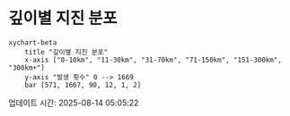 # 깊이별 지진 분포

```mermaid
xychart-beta
    title "깊이별 지진 분포"
    x-axis ["0-10km", "11-30km", "31-70km", "71-150km", "151-300km", "300km+"]
    y-axis "발생 횟수" 0 --> 1669
    bar [571, 1667, 90, 12, 1, 2]
```

업데이트 시간: 2025-08-14 05:05:22
